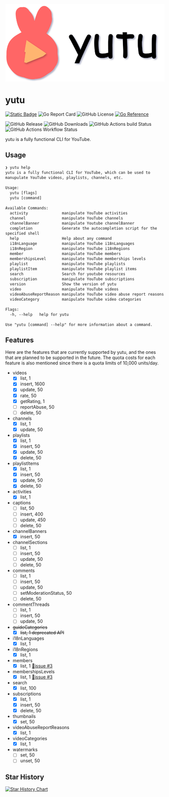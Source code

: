 ![Yutu](./asset/yutu.svg)

# yutu

[![Static Badge](https://img.shields.io/badge/gitmoji-%F0%9F%98%BF%F0%9F%90%B0%F0%9F%90%A7%E2%9D%A4%EF%B8%8F%E2%80%8D%F0%9F%A9%B9-love?style=flat-square&labelColor=%23EDD1CC&color=%23FF919F)](https://gitmoji.dev)
![Go Report Card](https://goreportcard.com/badge/github.com/eat-pray-ai/yutu?style=flat-square)
![GitHub License](https://img.shields.io/github/license/eat-pray-ai/yutu?style=flat-square)
[![Go Reference](https://pkg.go.dev/badge/github.com/eat-pray-ai/yutu/pkg/yutuber?style=flat-square)](https://pkg.go.dev/github.com/eat-pray-ai/yutu/pkg/yutuber)

![GitHub Release](https://img.shields.io/github/v/release/eat-pray-ai/yutu?sort=semver&style=flat-square&logo=go)
![GitHub Downloads](https://img.shields.io/github/downloads/eat-pray-ai/yutu/total?style=flat-square)
![GitHub Actions build Status](https://img.shields.io/github/actions/workflow/status/eat-pray-ai/yutu/go-ossf-slsa3-publish.yml?style=flat-square&logo=githubactions)
![GitHub Actions Workflow Status](https://img.shields.io/github/actions/workflow/status/eat-pray-ai/yutu/codeql.yml?style=flat-square&logo=githubactions&label=CodeQL)


yutu is a fully functional CLI for YouTube.

## Usage

```shell
❯ yutu help
yutu is a fully functional CLI for YouTube, which can be used to manupulate YouTube videos, playlists, channels, etc.

Usage:
  yutu [flags]
  yutu [command]

Available Commands:
  activity               manipulate YouTube activities
  channel                manipulate YouTube channels
  channelBanner          manipulate Youtube channelBanner
  completion             Generate the autocompletion script for the specified shell
  help                   Help about any command
  i18nLanguage           manipulate YouTube i18nLanguages
  i18nRegion             manipulate YouTube i18nRegions
  member                 manipulate YouTube members
  membershipsLevel       manipulate YouTube memberships levels
  playlist               manipulate YouTube playlists
  playlistItem           manipulate YouTube playlist items
  search                 Search for youtube resources
  subscription           manipulate YouTube subscriptions
  version                Show the version of yutu
  video                  manipulate YouTube videos
  videoAbuseReportReason manipulate YouTube video abuse report reasons
  videoCategory          manipulate YouTube video categories

Flags:
  -h, --help   help for yutu

Use "yutu [command] --help" for more information about a command.
```

## Features

Here are the features that are currently supported by yutu, and the ones that are planned to be supported in the future. The quota costs for each feature is also mentioned since there is a quota limits of 10,000 units/day.

- videos
  - [x] list, 1
  - [x] insert, 1600
  - [x] update, 50
  - [x] rate, 50
  - [x] getRating, 1
  - [ ] reportAbuse, 50
  - [ ] delete, 50
- channels
  - [x] list, 1
  - [x] update, 50
- playlists
  - [x] list, 1
  - [x] insert, 50
  - [x] update, 50
  - [x] delete, 50
- playlistItems
  - [x] list, 1
  - [x] insert, 50
  - [x] update, 50
  - [x] delete, 50
- activities
  - [x] list, 1
- captions
  - [ ] list, 50
  - [ ] insert, 400
  - [ ] update, 450
  - [ ] delete, 50
- channelBanners
  - [x] insert, 50
- channelSections
  - [ ] list, 1
  - [ ] insert, 50
  - [ ] update, 50
  - [ ] delete, 50
- comments
  - [ ] list, 1
  - [ ] insert, 50
  - [ ] update, 50
  - [ ] setModerationStatus, 50
  - [ ] delete, 50
- commentThreads
  - [ ] list, 1
  - [ ] insert, 50
  - [ ] update, 50
- <s>guideCategories</s>
  - [x] <s>list, 1 deprecated API</s>
- i18nLanguages
  - [x] list, 1
- i18nRegions
  - [x] list, 1
- members
  - [x] list, 1 [🚫issue #3](https://github.com/eat-pray-ai/yutu/issues/3)
- membershipsLevels
  - [x] list, 1 [🚫issue #3](https://github.com/eat-pray-ai/yutu/issues/3)
- search
  - [x] list, 100
- subscriptions
  - [x] list, 1
  - [x] insert, 50
  - [x] delete, 50
- thumbnails
  - [x] set, 50
- videoAbuseReportReasons
  - [x] list, 1
- videoCategories
  - [x] list, 1
- watermarks
  - [ ] set, 50
  - [ ] unset, 50

## Star History

[![Star History Chart](https://api.star-history.com/svg?repos=eat-pray-ai/yutu&type=Date)](https://star-history.com/#eat-pray-ai/yutu&Date)

